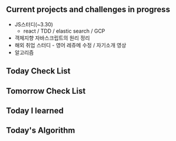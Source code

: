 ## Current projects and challenges in progress

* JS스터디(~3.30)
  * react / TDD / elastic search / GCP 
* 객체지향 자바스크립트의 원리 정리
* 해외 취업 스터디 - 영어 레쥬메 수정 / 자기소개 영상
* 알고리즘

## Today Check List



## Tomorrow Check List



## Today I learned



## Today's Algorithm

